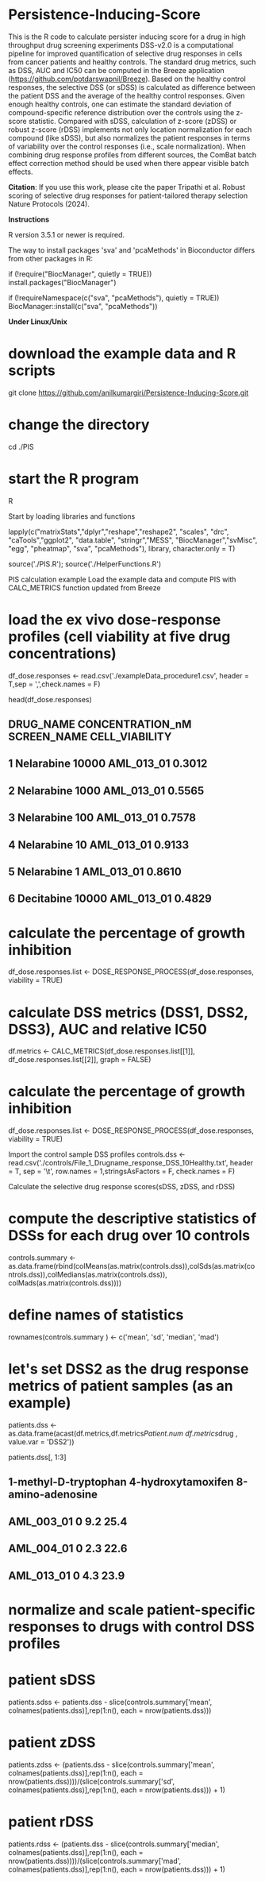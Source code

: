 # Persistence-Inducing-Score
This is the R code to calculate persister inducing score for a drug in high throughput drug screening experiments
DSS-v2.0 is a computational pipeline for improved quantification of selective drug responses in cells from cancer patients and healthy controls. The standard drug metrics, such as DSS, AUC and IC50 can be computed in the Breeze application (https://github.com/potdarswapnil/Breeze). Based on the healthy control responses, the selective DSS (or sDSS) is calculated as difference between the patient DSS and the average of the healthy control responses. Given enough healthy controls, one can estimate the standard deviation of compound-specific reference distribution over the controls using the z-score statistic. Compared with sDSS, calculation of z-score (zDSS) or robust z-score (rDSS) implements not only location normalization for each compound (like sDSS), but also normalizes the patient responses in terms of variability over the control responses (i.e., scale normalization). When combining drug response profiles from different sources, the ComBat batch effect correction method should be used when there appear visible batch effects.

**Citation**: If you use this work, please cite the paper Tripathi et al. Robust scoring of selective drug responses for patient-tailored therapy selection Nature Protocols (2024).

**Instructions**

R version 3.5.1 or newer is required.

The way to install packages 'sva' and 'pcaMethods' in Bioconductor differs from other packages in R:

if (!require("BiocManager", quietly = TRUE))
    install.packages("BiocManager")

if (!requireNamespace(c("sva", "pcaMethods"), quietly = TRUE))
    BiocManager::install(c("sva", "pcaMethods"))

**Under Linux/Unix**

# download the example data and R scripts
git clone https://github.com/anilkumargiri/Persistence-Inducing-Score.git

# change the directory
cd ./PIS

# start the R program
R

Start by loading libraries and functions

lapply(c("matrixStats","dplyr","reshape","reshape2", "scales", "drc", "caTools","ggplot2", "data.table", "stringr","MESS", "BiocManager","svMisc", "egg", "pheatmap", "sva", "pcaMethods"), library, character.only = T)

source('./PIS.R');
source('./HelperFunctions.R')

 PIS calculation example
Load the example data and compute PIS with CALC_METRICS function updated from Breeze


# load the ex vivo dose-response profiles (cell viability at five drug concentrations)
df_dose.responses <- read.csv('./exampleData_procedure1.csv', header = T,sep = ',',check.names = F)

head(df_dose.responses)

##    DRUG_NAME CONCENTRATION_nM SCREEN_NAME    CELL_VIABILITY
## 1 Nelarabine         10000  AML_013_01            0.3012
## 2 Nelarabine          1000  AML_013_01            0.5565
## 3 Nelarabine           100  AML_013_01            0.7578
## 4 Nelarabine            10  AML_013_01            0.9133
## 5 Nelarabine             1  AML_013_01            0.8610
## 6 Decitabine         10000  AML_013_01            0.4829

# calculate the percentage of growth inhibition 
df_dose.responses.list <- DOSE_RESPONSE_PROCESS(df_dose.responses, viability = TRUE)

# calculate DSS metrics (DSS1, DSS2, DSS3), AUC and relative IC50
df.metrics <- CALC_METRICS(df_dose.responses.list[[1]], df_dose.responses.list[[2]], graph = FALSE)
# calculate the percentage of growth inhibition 
df_dose.responses.list <- DOSE_RESPONSE_PROCESS(df_dose.responses, viability = TRUE)

Import the control sample DSS profiles
controls.dss <- read.csv('./controls/File_1_Drugname_response_DSS_10Healthy.txt', header = T, sep = '\t', row.names = 1,stringsAsFactors = F, check.names = F)

Calculate the selective drug response scores(sDSS, zDSS, and rDSS)

# compute the descriptive statistics of DSSs for each drug over 10 controls
controls.summary <- as.data.frame(rbind(colMeans(as.matrix(controls.dss)),colSds(as.matrix(controls.dss)),colMedians(as.matrix(controls.dss)), colMads(as.matrix(controls.dss))))

# define names of statistics
rownames(controls.summary ) <- c('mean', 'sd', 'median', 'mad')

# let's set DSS2 as the drug response metrics of patient samples (as an example)
patients.dss <- as.data.frame(acast(df.metrics,df.metrics$Patient.num ~ df.metrics$drug , value.var  = 'DSS2'))

patients.dss[, 1:3]

##                    1-methyl-D-tryptophan 4-hydroxytamoxifen 8-amino-adenosine
## AML_003_01                     0                9.2              25.4
## AML_004_01                     0                2.3              22.6
## AML_013_01                     0                4.3              23.9

# normalize and scale patient-specific responses to drugs with control DSS profiles
# patient sDSS
patients.sdss <- patients.dss - slice(controls.summary['mean', colnames(patients.dss)],rep(1:n(), each = nrow(patients.dss)))

# patient zDSS
patients.zdss <- (patients.dss - slice(controls.summary['mean', colnames(patients.dss)],rep(1:n(), each = nrow(patients.dss))))/(slice(controls.summary['sd', colnames(patients.dss)],rep(1:n(), each = nrow(patients.dss))) + 1)

# patient rDSS
patients.rdss <- (patients.dss - slice(controls.summary['median', colnames(patients.dss)],rep(1:n(), each = nrow(patients.dss))))/(slice(controls.summary['mad', colnames(patients.dss)],rep(1:n(), each = nrow(patients.dss))) + 1)

